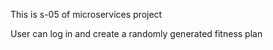 This is s-05 of microservices project 

User can log in and create a randomly generated fitness plan 
